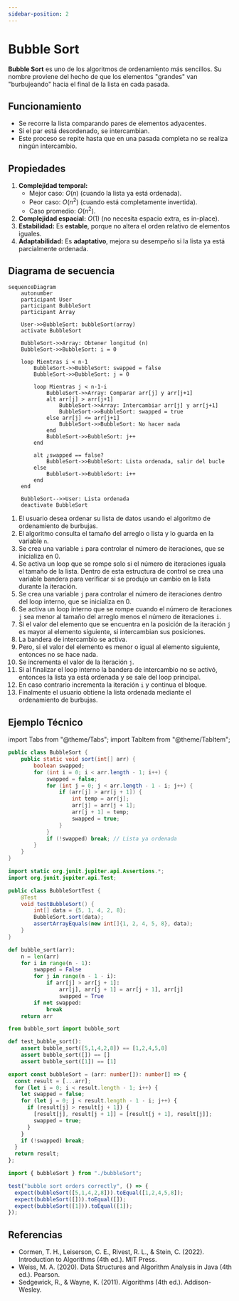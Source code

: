```yaml
---
sidebar-position: 2
---
```


# Bubble Sort

**Bubble Sort** es uno de los algoritmos de ordenamiento más sencillos. Su nombre proviene del hecho de que los elementos "grandes" van "burbujeando" hacia el final de la lista en cada pasada.

## Funcionamiento

- Se recorre la lista comparando pares de elementos adyacentes.
- Si el par está desordenado, se intercambian.
- Este proceso se repite hasta que en una pasada completa no se realiza ningún intercambio.

## Propiedades

1. **Complejidad temporal:**
   - Mejor caso: $O(n)$ (cuando la lista ya está ordenada).
   - Peor caso: $O({n}^{2})$ (cuando está completamente invertida).
   - Caso promedio: $O({n}^{2})$.
2. **Complejidad espacial:** $O(1)$ (no necesita espacio extra, es in-place).
3. **Estabilidad:** Es **estable**, porque no altera el orden relativo de elementos iguales.
4. **Adaptabilidad:** Es **adaptativo**, mejora su desempeño si la lista ya está parcialmente ordenada.

## Diagrama de secuencia

```mermaid
sequenceDiagram
    autonumber
    participant User
    participant BubbleSort
    participant Array

    User->>BubbleSort: bubbleSort(array)
    activate BubbleSort

    BubbleSort->>Array: Obtener longitud (n)
    BubbleSort->>BubbleSort: i = 0

    loop Mientras i < n-1
        BubbleSort->>BubbleSort: swapped = false
        BubbleSort->>BubbleSort: j = 0

        loop Mientras j < n-1-i
            BubbleSort->>Array: Comparar arr[j] y arr[j+1]
            alt arr[j] > arr[j+1]
                BubbleSort->>Array: Intercambiar arr[j] y arr[j+1]
                BubbleSort->>BubbleSort: swapped = true
            else arr[j] <= arr[j+1]
                BubbleSort->>BubbleSort: No hacer nada
            end
            BubbleSort->>BubbleSort: j++
        end

        alt ¿swapped == false?
            BubbleSort->>BubbleSort: Lista ordenada, salir del bucle
        else
            BubbleSort->>BubbleSort: i++
        end
    end

    BubbleSort-->>User: Lista ordenada
    deactivate BubbleSort
```

1. El usuario desea ordenar su lista de datos usando el algoritmo de ordenamiento de burbujas.
2. El algoritmo consulta el tamaño del arreglo o lista y lo guarda en la variable `n`.
3. Se crea una variable `i` para controlar el número de iteraciones, que se inicializa en 0.
4. Se activa un loop que se rompe solo si el número de iteraciones iguala el tamaño de la lista. Dentro de esta estructura de control se crea una variable bandera para verificar si se produjo un cambio en la lista durante la iteración.
5. Se crea una variable `j` para controlar el número de iteraciones dentro del loop interno, que se inicializa en 0.
6. Se activa un loop interno que se rompe cuando el número de iteraciones `j` sea menor al tamaño del arreglo menos el número de iteraciones `i`.
7. Si el valor del elemento que se encuentra en la posición de la iteración `j` es mayor al elemento siguiente, si intercambian sus posiciones.
8. La bandera de intercambio se activa.
9. Pero, si el valor del elemento es menor o igual al elemento siguiente, entonces no se hace nada.
10. Se incrementa el valor de la iteración `j`.
11. Si al finalizar el loop interno la bandera de intercambio no se activó, entonces la lista ya está ordenada y se sale del loop principal.
12. En caso contrario incrementa la iteración `i` y continua el bloque.
13. Finalmente el usuario obtiene la lista ordenada mediante el ordenamiento de burbujas.

## Ejemplo Técnico

import Tabs from "@theme/Tabs";
import TabItem from "@theme/TabItem";

<Tabs>
<TabItem value="java" label="Paradigma: Orientado a Objetos">

<Tabs>
<TabItem value="code" label="Código Java Ejemplo">

```java showLineNumbers
public class BubbleSort {
    public static void sort(int[] arr) {
        boolean swapped;
        for (int i = 0; i < arr.length - 1; i++) {
            swapped = false;
            for (int j = 0; j < arr.length - 1 - i; j++) {
                if (arr[j] > arr[j + 1]) {
                    int temp = arr[j];
                    arr[j] = arr[j + 1];
                    arr[j + 1] = temp;
                    swapped = true;
                }
            }
            if (!swapped) break; // Lista ya ordenada
        }
    }
}
```

</TabItem>
<TabItem value="test" label="Test Unitario">

```java showLineNumbers
import static org.junit.jupiter.api.Assertions.*;
import org.junit.jupiter.api.Test;

public class BubbleSortTest {
    @Test
    void testBubbleSort() {
        int[] data = {5, 1, 4, 2, 8};
        BubbleSort.sort(data);
        assertArrayEquals(new int[]{1, 2, 4, 5, 8}, data);
    }
}
```

</TabItem>
</Tabs>

</TabItem>
<TabItem value="python" label="Paradigma: Procedural">

<Tabs>
<TabItem value="code" label="Código Python Ejemplo">

```py showLineNumbers
def bubble_sort(arr):
    n = len(arr)
    for i in range(n - 1):
        swapped = False
        for j in range(n - 1 - i):
            if arr[j] > arr[j + 1]:
                arr[j], arr[j + 1] = arr[j + 1], arr[j]
                swapped = True
        if not swapped:
            break
    return arr
```

</TabItem>
<TabItem value="test" label="Test Unitario">

```py showLineNumbers
from bubble_sort import bubble_sort

def test_bubble_sort():
    assert bubble_sort([5,1,4,2,8]) == [1,2,4,5,8]
    assert bubble_sort([]) == []
    assert bubble_sort([1]) == [1]
```

</TabItem>
</Tabs>

</TabItem>
<TabItem value="ts" label="Paradigma: Funcional">

<Tabs>
<TabItem value="code" label="Código TS Ejemplo">

```ts showLineNumbers
export const bubbleSort = (arr: number[]): number[] => {
  const result = [...arr];
  for (let i = 0; i < result.length - 1; i++) {
    let swapped = false;
    for (let j = 0; j < result.length - 1 - i; j++) {
      if (result[j] > result[j + 1]) {
        [result[j], result[j + 1]] = [result[j + 1], result[j]];
        swapped = true;
      }
    }
    if (!swapped) break;
  }
  return result;
};
```

</TabItem>
<TabItem value="test" label="Test Unitario">

```ts showLineNumbers
import { bubbleSort } from "./bubbleSort";

test("bubble sort orders correctly", () => {
  expect(bubbleSort([5,1,4,2,8])).toEqual([1,2,4,5,8]);
  expect(bubbleSort([])).toEqual([]);
  expect(bubbleSort([1])).toEqual([1]);
});
```

</TabItem>
</Tabs>

</TabItem>
</Tabs>

## Referencias

- Cormen, T. H., Leiserson, C. E., Rivest, R. L., & Stein, C. (2022). Introduction to Algorithms (4th ed.). MIT Press.
- Weiss, M. A. (2020). Data Structures and Algorithm Analysis in Java (4th ed.). Pearson.
- Sedgewick, R., & Wayne, K. (2011). Algorithms (4th ed.). Addison-Wesley.
